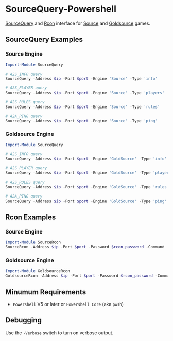 # SourceQuery-Powershell

[SourceQuery](https://developer.valvesoftware.com/wiki/Server_queries) and [Rcon](https://developer.valvesoftware.com/wiki/Source_RCON_Protocol) interface for [Source](https://developer.valvesoftware.com/wiki/Source) and [Goldsource](https://developer.valvesoftware.com/wiki/Goldsource) games.


## SourceQuery Examples

### Source Engine

```powershell
Import-Module SourceQuery

# A2S_INFO query
SourceQuery -Address $ip -Port $port -Engine 'Source' -Type 'info'      # Returns a hashtable of server metadata

# A2S_PLAYER query
SourceQuery -Address $ip -Port $port -Engine 'Source' -Type 'players'   # Returns a hashtable of players

# A2S_RULES query
SourceQuery -Address $ip -Port $port -Engine 'Source' -Type 'rules'     # Returns a hashtable of server cvars

# A2A_PING query
SourceQuery -Address $ip -Port $port -Engine 'Source' -Type 'ping'      # Returns a hashtable of whether the ping was successful
```

### Goldsource Engine

```powershell
Import-Module SourceQuery

# A2S_INFO query
SourceQuery -Address $ip -Port $port -Engine 'GoldSource' -Type 'info'      # Returns a hashtable of server metadata

# A2S_PLAYER query
SourceQuery -Address $ip -Port $port -Engine 'GoldSource' -Type 'players'  # Returns a hashtable of players

# A2S_RULES query
SourceQuery -Address $ip -Port $port -Engine 'GoldSource' -Type 'rules'    # Returns a hashtable of server cvars

# A2A_PING query
SourceQuery -Address $ip -Port $port -Engine 'GoldSource' -Type 'ping'     # Returns a hashtable of whether the ping was successful
```

## Rcon Examples

### Source Engine

```powershell
Import-Module SourceRcon
SourceRcon -Address $ip -Port $port -Password $rcon_password -Command 'status'
```

### Goldsource Engine

```powershell
Import-Module GoldsourceRcon
GoldsourceRcon -Address $ip -Port $port -Password $rcon_password -Command 'status'
```

## Minumum Requirements

- `Powershell` V5 or later or `Powershell Core` (aka `pwsh`)

## Debugging

Use the `-Verbose` switch to turn on verbose output.